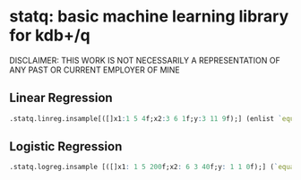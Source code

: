 # statq: basic machine learning library for kdb+/q

DISCLAIMER: THIS WORK IS NOT NECESSARILY A REPRESENTATION OF ANY PAST OR CURRENT EMPLOYER OF MINE

## Linear Regression
```q
.statq.linreg.insample[([]x1:1 5 4f;x2:3 6 1f;y:3 11 9f);] (enlist `equation)!(enlist "y~intercept+x1")
```
## Logistic Regression
```q
.statq.logreg.insample [([]x1: 1 5 200f;x2: 6 3 40f;y: 1 1 0f);] (`equation`iterations`step)!("y~intercept+x1+x2";10000;0.1)
```
